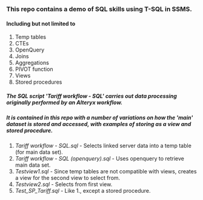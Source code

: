 ### This repo contains a demo of SQL skills using T-SQL in SSMS.

#### Including but not limited to
1. Temp tables
2. CTEs
3. OpenQuery
4. Joins
5. Aggregations
6. PIVOT function
7. Views
8. Stored procedures

##### The SQL script 'Tariff workflow - SQL' carries out data processing originally performed by an Alteryx workflow.

##### It is contained in this repo with a number of variations on how the 'main' dataset is stored and accessed, with examples of storing as a view and stored procedure.

1. *Tariff workflow - SQL.sql* - Selects linked server data into a temp table (for main data set).
2. *Tariff workflow - SQL (openquery).sql* - Uses openquery to retrieve main data set.
3. *Testview1.sql* - Since temp tables are not compatible with views, creates a view for the second view to select from.
4. *Testview2.sql* - Selects from first view.
5. *Test_SP_Tariff.sql* - Like 1., except a stored procedure.
